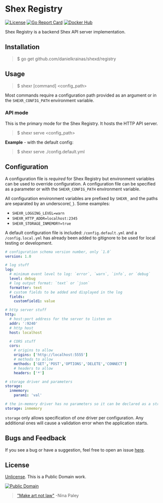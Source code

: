 # Shex Registry

[![License](https://img.shields.io/badge/license-Unlicense-blue.svg?style=flat)](UNLICENSE) [![Go Report Card](https://goreportcard.com/badge/github.com/danielkrainas/shexd/registry)](https://goreportcard.com/report/github.com/danielkrainas/shexd/registry) [![Docker Hub](https://img.shields.io/docker/pulls/dakr/shexdr.svg?style=flat)](https://hub.docker.com/r/dakr/shexdr/)

Shex Registry is a backend Shex API server implementation.

## Installation

> $ go get github.com/danielkrainas/shexd/registry

## Usage

> $ shexr [command] <config_path>

Most commands require a configuration path provided as an argument or in the `SHEXR_CONFIG_PATH` environment variable. 

### API mode

This is the primary mode for the Shex Registry. It hosts the HTTP API server.

> $ shexr serve <config_path>

**Example** - with the default config:

> $ shexr serve ./config.default.yml

## Configuration

A configuration file is *required* for Shex Registry but environment variables can be used to override configuration. A configuration file can be specified as a parameter or with the `SHEXR_CONFIG_PATH` environment variable. 

All configuration environment variables are prefixed by `SHEXR_` and the paths are separated by an underscore(`_`). Some examples:

- `SHEXR_LOGGING_LEVEL=warn`
- `SHEXR_HTTP_ADDR=localhost:2345`
- `SHEXR_STORAGE_INMEMORY=true`

A default configuration file is included: `/config.default.yml` and a `/config.local.yml` has already been added to gitignore to be used for local testing or development.

```yaml
# configuration schema version number, only `1.0`
version: 1.0

# log stuff
log:
  # minimum event level to log: `error`, `warn`, `info`, or `debug`
  level: debug
  # log output format: `text` or `json`
  formatter: text
  # custom fields to be added and displayed in the log
  fields:
    customfield1: value

# http server stuff
http:
  # host:port address for the server to listen on
  addr: ':9240'
  # http host
  host: localhost

  # CORS stuff
  cors:
    # origins to allow
    origins: ['http://localhost:5555']
    # methods to allow
    methods: ['GET','POST','OPTIONS','DELETE','CONNECT']
    # headers to allow
    headers: ['*']

# storage driver and parameters
storage:
  inmemory:
    param1: 'val'

# the in-memory driver has no parameters so it can be declared as a string
storage: inmemory
```

`storage` only allows specification of *one* driver per configuration. Any additional ones will cause a validation error when the application starts.

## Bugs and Feedback

If you see a bug or have a suggestion, feel free to open an issue [here](https://github.com/danielkrainas/shexd/issues).

## License

[Unlicense](http://unlicense.org/UNLICENSE). This is a Public Domain work.

[![Public Domain](https://licensebuttons.net/p/mark/1.0/88x31.png)](http://questioncopyright.org/promise)

> ["Make art not law"](http://questioncopyright.org/make_art_not_law_interview) -Nina Paley
